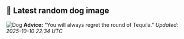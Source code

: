 ## 🐶 Latest random dog image
![Dog](https://images.dog.ceo/breeds/shihtzu/n02086240_4625.jpg)
**Advice:** "You will always regret the round of Tequila."
*Updated: 2025-10-10 22:34 UTC*
